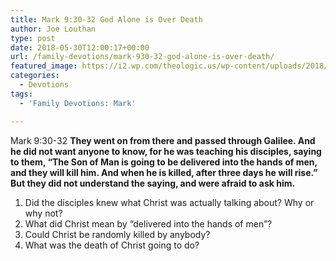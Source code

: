```yaml
---
title: Mark 9:30-32 God Alone is Over Death
author: Joe Louthan
type: post
date: 2018-05-30T12:00:17+00:00
url: /family-devotions/mark-930-32-god-alone-is-over-death/
featured_image: https://i2.wp.com/theologic.us/wp-content/uploads/2018/05/showImage.jpeg?resize=440%2C347
categories:
  - Devotions
tags:
  - 'Family Devotions: Mark'

---
```

Mark 9:30-32 **They went on from there and passed through Galilee. And he did not want anyone to know, for he was teaching his disciples, saying to them, “The Son of Man is going to be delivered into the hands of men, and they will kill him. And when he is killed, after three days he will rise.” But they did not understand the saying, and were afraid to ask him.**

  1. Did the disciples knew what Christ was actually talking about? Why or why not?
  2. What did Christ mean by &#8220;delivered into the hands of men&#8221;?
  3. Could Christ be randomly killed by anybody?
  4. What was the death of Christ going to do?